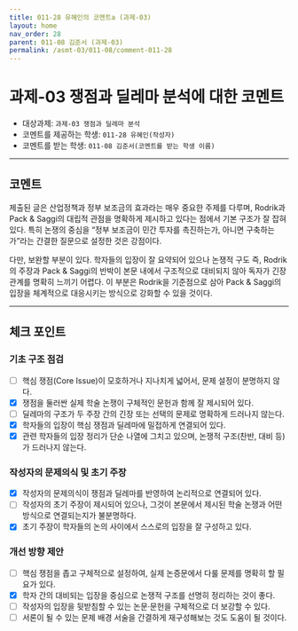 ```yaml
---
title: 011-28 유혜인의 코멘트a (과제-03) 
layout: home
nav_order: 28
parent: 011-08 김준서 (과제-03)
permalink: /asmt-03/011-08/comment-011-28
---
```


# 과제-03 쟁점과 딜레마 분석에 대한 코멘트

- 대상과제: `과제-03 쟁점과 딜레마 분석`
- 코멘트를 제공하는 학생: `011-28 유혜인(작성자)` 
- 코멘트를 받는 학생: `011-08 김준서(코멘트를 받는 학생 이름)` 

---

## 코멘트
제출된 글은 산업정책과 정부 보조금의 효과라는 매우 중요한 주제를 다루며, Rodrik과 Pack & Saggi의 대립적 관점을 명확하게 제시하고 있다는 점에서 기본 구조가 잘 잡혀 있다. 특히 논쟁의 중심을 “정부 보조금이 민간 투자를 촉진하는가, 아니면 구축하는가”라는 간결한 질문으로 설정한 것은 강점이다.  

다만, 보완할 부분이 있다. 학자들의 입장이 잘 요약되어 있으나 논쟁적 구도 즉, Rodrik의 주장과 Pack & Saggi의 반박이 본문 내에서 구조적으로 대비되지 않아 독자가 긴장관계를 명확히 느끼기 어렵다. 이 부분은 Rodrik을 기준점으로 삼아 Pack & Saggi의 입장을 체계적으로 대응시키는 방식으로 강화할 수 있을 것이다.  

---

## 체크 포인트

### **기초 구조 점검**
- [ ] 핵심 쟁점(Core Issue)이 모호하거나 지나치게 넓어서, 문제 설정이 분명하지 않다.
- [x] 쟁점을 둘러싼 실제 학술 논쟁이 구체적인 문헌과 함께 잘 제시되어 있다.
- [ ] 딜레마의 구조가 두 주장 간의 긴장 또는 선택의 문제로 명확하게 드러나지 않는다.
- [x] 학자들의 입장이 핵심 쟁점과 딜레마에 밀접하게 연결되어 있다.
- [x] 관련 학자들의 입장 정리가 단순 나열에 그치고 있으며, 논쟁적 구조(찬반, 대비 등)가 드러나지 않는다.

### **작성자의 문제의식 및 초기 주장**
- [x] 작성자의 문제의식이 쟁점과 딜레마를 반영하여 논리적으로 연결되어 있다.
- [ ] 작성자의 초기 주장이 제시되어 있으나, 그것이 본문에서 제시된 학술 논쟁과 어떤 방식으로 연결되는지가 불분명하다.
- [x] 초기 주장이 학자들의 논의 사이에서 스스로의 입장을 잘 구성하고 있다.

### **개선 방향 제안**
- [ ] 핵심 쟁점을 좁고 구체적으로 설정하여, 실제 논증문에서 다룰 문제를 명확히 할 필요가 있다.
- [x] 학자 간의 대비되는 입장을 중심으로 논쟁적 구조를 선명히 정리하는 것이 좋다.
- [ ] 작성자의 입장을 뒷받침할 수 있는 논문·문헌을 구체적으로 더 보강할 수 있다.
- [ ] 서론이 될 수 있는 문제 배경 서술을 간결하게 재구성해보는 것도 도움이 될 것이다.
